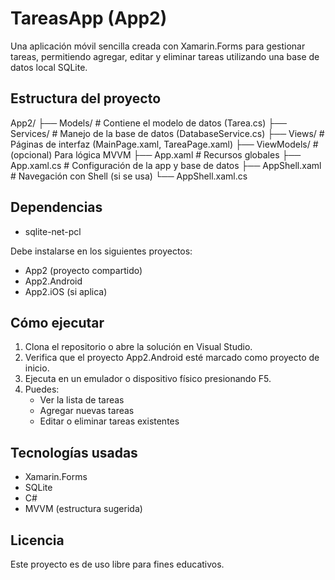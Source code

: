 # TareasApp (App2)

Una aplicación móvil sencilla creada con Xamarin.Forms para gestionar tareas, permitiendo agregar, editar y eliminar tareas utilizando una base de datos local SQLite.

## Estructura del proyecto
App2/
├── Models/ # Contiene el modelo de datos (Tarea.cs)
├── Services/ # Manejo de la base de datos (DatabaseService.cs)
├── Views/ # Páginas de interfaz (MainPage.xaml, TareaPage.xaml)
├── ViewModels/ # (opcional) Para lógica MVVM
├── App.xaml # Recursos globales
├── App.xaml.cs # Configuración de la app y base de datos
├── AppShell.xaml # Navegación con Shell (si se usa)
└── AppShell.xaml.cs


## Dependencias

- sqlite-net-pcl

Debe instalarse en los siguientes proyectos:
- App2 (proyecto compartido)
- App2.Android
- App2.iOS (si aplica)

## Cómo ejecutar

1. Clona el repositorio o abre la solución en Visual Studio.
2. Verifica que el proyecto App2.Android esté marcado como proyecto de inicio.
3. Ejecuta en un emulador o dispositivo físico presionando F5.
4. Puedes:
   - Ver la lista de tareas
   - Agregar nuevas tareas
   - Editar o eliminar tareas existentes

## Tecnologías usadas

- Xamarin.Forms
- SQLite
- C#
- MVVM (estructura sugerida)

## Licencia

Este proyecto es de uso libre para fines educativos.

